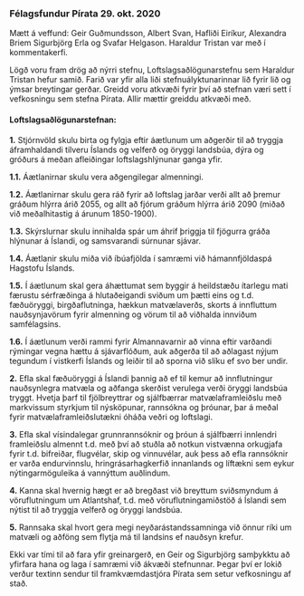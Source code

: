 ### Félagsfundur Pírata 29. okt. 2020

Mætt á veffund: Geir Guðmundsson, Albert Svan, Hafliði Eiríkur, Alexandra Briem Sigurbjörg Erla og Svafar Helgason. Haraldur Tristan var með í kommentakerfi. 

Lögð voru fram drög að nýrri stefnu, Loftslagsaðlögunarstefnu sem Haraldur Tristan hefur samið. Farið var yfir alla liði stefnuályktunarinnar lið fyrir lið og ýmsar breytingar gerðar. Greidd voru atkvæði fyrir því að stefnan væri sett í vefkosningu sem stefna Pírata. Allir mættir greiddu atkvæði með. 

#### Loftslagsaðlögunarstefnan:

**1.** Stjórnvöld skulu birta og fylgja eftir áætlunum um aðgerðir til að tryggja áframhaldandi tilveru Íslands og velferð og öryggi landsbúa, dýra og gróðurs á meðan afleiðingar loftslagshlýnunar ganga yfir.

   **1.1.** Áætlanirnar skulu vera aðgengilegar almenningi.
  
   **1.2.** Áætlanirnar skulu gera ráð fyrir að loftslag jarðar verði allt að þremur gráðum hlýrra árið 2055, og allt að fjórum gráðum hlýrra árið 2090 (miðað við meðalhitastig á árunum 1850-1900).   

   **1.3.** Skýrslurnar skulu innihalda spár um áhrif þriggja til fjögurra gráða hlýnunar á Íslandi, og samsvarandi súrnunar sjávar.
   
   **1.4.** Áætlanir skulu miða við íbúafjölda í samræmi við hámannfjöldaspá Hagstofu Íslands. 
   
   **1.5.** Í áætlunum skal gera áhættumat sem byggir á heildstæðu ítarlegu mati færustu sérfræðinga á hlutaðeigandi sviðum um þætti eins og t.d. fæðuöryggi, birgðaflutninga, hækkun matvælaverðs, skorts á innfluttum nauðsynjavörum fyrir almenning og vörum til að viðhalda innviðum samfélagsins.
   
   **1.6.** Í áætlunum verði rammi fyrir Almannavarnir að vinna eftir varðandi rýmingar vegna hættu á sjávarflóðum, auk aðgerða til að aðlagast nýjum tegundum í vistkerfi Íslands og leiðir til að sporna við slíku ef svo ber undir.

**2.** Efla skal fæðuöryggi á Íslandi þannig að ef til kemur að innflutningur nauðsynlegra matvæla og aðfanga skerðist verulega verði öryggi landsbúa tryggt. Hvetja þarf til fjölbreyttrar og sjálfbærrar matvælaframleiðslu með markvissum styrkjum til nýsköpunar, rannsókna og þróunar, þar á meðal fyrir matvælaframleiðslutækni óháða veðri og loftslagi.

**3.** Efla skal vísindalegar grunnrannsóknir og þróun á sjálfbærri innlendri framleiðslu almennt t.d. með því að stuðla að notkun vistvænna orkugjafa fyrir t.d. bifreiðar, flugvélar, skip og vinnuvélar, auk þess að efla rannsóknir er varða endurvinnslu, hringrásarhagkerfið innanlands og líftækni sem eykur nýtingarmöguleika á vannýttum auðlindum.

**4.** Kanna skal hvernig hægt er að bregðast við breyttum sviðsmyndum á vöruflutningum um Atlantshaf, t.d. með vöruflutningamiðstöð á Íslandi sem nýtist til að tryggja velferð og öryggi landsbúa. 

**5.** Rannsaka skal hvort gera megi neyðarástandssamninga við önnur ríki um matvæli og aðföng sem flytja má til landsins ef nauðsyn krefur. 

Ekki var tími til að fara yfir greinargerð, en Geir og Sigurbjörg samþykktu að yfirfara hana og laga í samræmi við ákvæði stefnunnar. Þegar því er lokið verður textinn sendur til framkvæmdastjóra Pírata sem setur vefkosningu af stað.